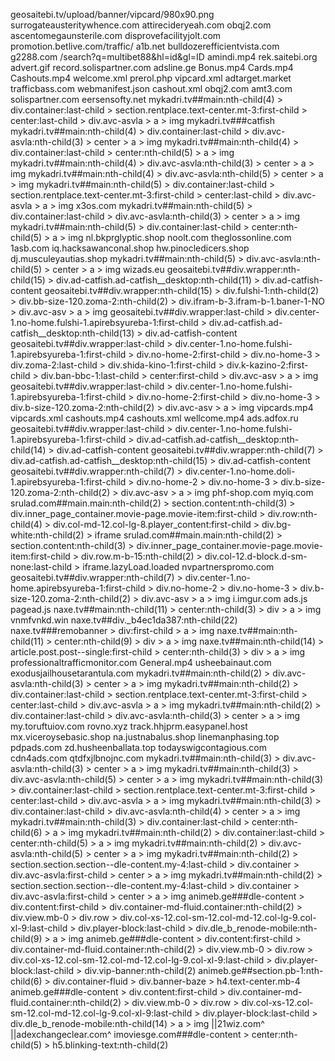 geosaitebi.tv/upload/banner/vipcard/980x90.png
surrogateausteritywhence.com
attirecideryeah.com
obqj2.com
ascentomegaunsterile.com
disprovefacilityjolt.com
promotion.betlive.com/traffic/
a1b.net
bulldozerefficientvista.com
g2288.com
/search?q=multibet88&hl=id&gl=ID
amindi.mp4
rek.saitebi.org
advert.gif
record.solispartner.com
adsline.ge
Bonus.mp4
Cards.mp4
Cashouts.mp4
welcome.xml
prerol.php
vipcard.xml
adtarget.market
trafficbass.com
webmanifest.json
cashout.xml
obqj2.com
amt3.com
solispartner.com
eersensofty.net
mykadri.tv##main:nth-child(4) > div.container:last-child > section.rentplace.text-center.mt-3:first-child > center:last-child > div.avc-asvla > a > img
mykadri.tv###catfish
mykadri.tv##main:nth-child(4) > div.container:last-child > div.avc-asvla:nth-child(3) > center > a > img
mykadri.tv##main:nth-child(4) > div.container:last-child > center:nth-child(5) > a > img
mykadri.tv##main:nth-child(4) > div.avc-asvla:nth-child(3) > center > a > img
mykadri.tv##main:nth-child(4) > div.avc-asvla:nth-child(5) > center > a > img
mykadri.tv##main:nth-child(5) > div.container:last-child > section.rentplace.text-center.mt-3:first-child > center:last-child > div.avc-asvla > a > img
x3os.com
mykadri.tv##main:nth-child(5) > div.container:last-child > div.avc-asvla:nth-child(3) > center > a > img
mykadri.tv##main:nth-child(5) > div.container:last-child > center:nth-child(5) > a > img
nl.bkprglyptic.shop
noolt.com
theglossonline.com
1asb.com
iq.hacksawanconal.shop
hw.pinocledicers.shop
dj.musculeyautias.shop
mykadri.tv##main:nth-child(5) > div.avc-asvla:nth-child(5) > center > a > img
wizads.eu
geosaitebi.tv##div.wrapper:nth-child(15) > div.ad-catfish.ad-catfish__desktop:nth-child(11) > div.ad-catfish-content
geosaitebi.tv##div.wrapper:nth-child(15) > div.fulshi-1:nth-child(2) > div.bb-size-120.zoma-2:nth-child(2) > div.ifram-b-3.ifram-b-1.baner-1-NO > div.avc-asv > a > img
geosaitebi.tv##div.wrapper:last-child > div.center-1.no-home.fulshi-1.apirebsyureba-1:first-child > div.ad-catfish.ad-catfish__desktop:nth-child(13) > div.ad-catfish-content
geosaitebi.tv##div.wrapper:last-child > div.center-1.no-home.fulshi-1.apirebsyureba-1:first-child > div.no-home-2:first-child > div.no-home-3 > div.zoma-2:last-child > div.shida-kino-1:first-child > div.k-kazino-2:first-child > div.ban-bbc-1:last-child > center:first-child > div.avc-asv > a > img
geosaitebi.tv##div.wrapper:last-child > div.center-1.no-home.fulshi-1.apirebsyureba-1:first-child > div.no-home-2:first-child > div.no-home-3 > div.b-size-120.zoma-2:nth-child(2) > div.avc-asv > a > img
vipcards.mp4
vipcards.xml
cashouts.mp4
cashouts.xml
wellcome.mp4
ads.adfox.ru
geosaitebi.tv##div.wrapper:last-child > div.center-1.no-home.fulshi-1.apirebsyureba-1:first-child > div.ad-catfish.ad-catfish__desktop:nth-child(14) > div.ad-catfish-content
geosaitebi.tv##div.wrapper:nth-child(7) > div.ad-catfish.ad-catfish__desktop:nth-child(15) > div.ad-catfish-content
geosaitebi.tv##div.wrapper:nth-child(7) > div.center-1.no-home.doli-1.apirebsyureba-1:first-child > div.no-home-2 > div.no-home-3 > div.b-size-120.zoma-2:nth-child(2) > div.avc-asv > a > img
phf-shop.com
myiq.com
srulad.com##main.main:nth-child(2) > section.content:nth-child(3) > div.inner_page_container.movie-page.movie-item:first-child > div.row:nth-child(4) > div.col-md-12.col-lg-8.player_content:first-child > div.bg-white:nth-child(2) > iframe
srulad.com##main.main:nth-child(2) > section.content:nth-child(3) > div.inner_page_container.movie-page.movie-item:first-child > div.row.m-b-15:nth-child(2) > div.col-12.d-block.d-sm-none:last-child > iframe.lazyLoad.loaded
nvpartnerspromo.com
geosaitebi.tv##div.wrapper:nth-child(7) > div.center-1.no-home.apirebsyureba-1:first-child > div.no-home-2 > div.no-home-3 > div.b-size-120.zoma-2:nth-child(2) > div.avc-asv > a > img
i.imgur.com
ads.js
pagead.js
naxe.tv##main:nth-child(11) > center:nth-child(3) > div > a > img
vnmfvnkd.win
naxe.tv##div._b4ec1da387:nth-child(22)
naxe.tv###remobanner > div:first-child > a > img
naxe.tv##main:nth-child(11) > center:nth-child(9) > div > a > img
naxe.tv##main:nth-child(14) > article.post.post--single:first-child > center:nth-child(3) > div > a > img
professionaltrafficmonitor.com
General.mp4
usheebainaut.com
exodusjailhousetarantula.com
mykadri.tv##main:nth-child(2) > div.avc-asvla:nth-child(3) > center > a > img
mykadri.tv##main:nth-child(2) > div.container:last-child > section.rentplace.text-center.mt-3:first-child > center:last-child > div.avc-asvla > a > img
mykadri.tv##main:nth-child(2) > div.container:last-child > div.avc-asvla:nth-child(3) > center > a > img
my.toruftuiov.com
rovno.xyz
track.hhjprm.easypanel.host
mx.viceroysebasic.shop
na.justnabalus.shop
linemanphasing.top
pdpads.com
zd.husheenballata.top
todayswigcontagious.com
cdn4ads.com
qtdfxjlbnojnc.com
mykadri.tv##main:nth-child(3) > div.avc-asvla:nth-child(3) > center > a > img
mykadri.tv##main:nth-child(3) > div.avc-asvla:nth-child(5) > center > a > img
mykadri.tv##main:nth-child(3) > div.container:last-child > section.rentplace.text-center.mt-3:first-child > center:last-child > div.avc-asvla > a > img
mykadri.tv##main:nth-child(3) > div.container:last-child > div.avc-asvla:nth-child(4) > center > a > img
mykadri.tv##main:nth-child(3) > div.container:last-child > center:nth-child(6) > a > img
mykadri.tv##main:nth-child(2) > div.container:last-child > center:nth-child(5) > a > img
mykadri.tv##main:nth-child(2) > div.avc-asvla:nth-child(5) > center > a > img
mykadri.tv##main:nth-child(2) > section.section.section--dle-content.my-4:last-child > div.container > div.avc-asvla:first-child > center > a > img
mykadri.tv##main:nth-child(2) > section.section.section--dle-content.my-4:last-child > div.container > div.avc-asvla:first-child > center > a > img
animeb.ge###dle-content > div.content:first-child > div.container-md-fluid.container:nth-child(2) > div.view.mb-0 > div.row > div.col-xs-12.col-sm-12.col-md-12.col-lg-9.col-xl-9:last-child > div.player-block:last-child > div.dle_b_renode-mobile:nth-child(9) > a > img
animeb.ge###dle-content > div.content:first-child > div.container-md-fluid.container:nth-child(2) > div.view.mb-0 > div.row > div.col-xs-12.col-sm-12.col-md-12.col-lg-9.col-xl-9:last-child > div.player-block:last-child > div.vip-banner:nth-child(2)
animeb.ge##section.pb-1:nth-child(6) > div.container-fluid > div.banner-baze > h4.text-center.mb-4
animeb.ge###dle-content > div.content:first-child > div.container-md-fluid.container:nth-child(2) > div.view.mb-0 > div.row > div.col-xs-12.col-sm-12.col-md-12.col-lg-9.col-xl-9:last-child > div.player-block:last-child > div.dle_b_renode-mobile:nth-child(14) > a > img
||21wiz.com^
||adexchangeclear.com^
imoviesge.com###dle-content > center:nth-child(5) > h5.blinking-text:nth-child(2)
